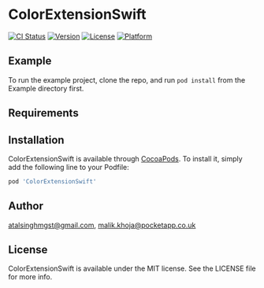 # ColorExtensionSwift

[![CI Status](https://img.shields.io/travis/atalsinghmgst@gmail.com/ColorExtensionSwift.svg?style=flat)](https://travis-ci.org/atalsinghmgst@gmail.com/ColorExtensionSwift)
[![Version](https://img.shields.io/cocoapods/v/ColorExtensionSwift.svg?style=flat)](https://cocoapods.org/pods/ColorExtensionSwift)
[![License](https://img.shields.io/cocoapods/l/ColorExtensionSwift.svg?style=flat)](https://cocoapods.org/pods/ColorExtensionSwift)
[![Platform](https://img.shields.io/cocoapods/p/ColorExtensionSwift.svg?style=flat)](https://cocoapods.org/pods/ColorExtensionSwift)

## Example

To run the example project, clone the repo, and run `pod install` from the Example directory first.

## Requirements

## Installation

ColorExtensionSwift is available through [CocoaPods](https://cocoapods.org). To install
it, simply add the following line to your Podfile:

```ruby
pod 'ColorExtensionSwift'
```

## Author

atalsinghmgst@gmail.com, malik.khoja@pocketapp.co.uk

## License

ColorExtensionSwift is available under the MIT license. See the LICENSE file for more info.
